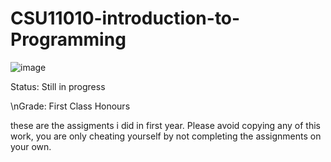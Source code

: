 # CSU11010-introduction-to-Programming
![image](https://user-images.githubusercontent.com/72886944/109691072-f5828700-7b7e-11eb-8281-642106fcc36b.png)

Status: Still in progress

\nGrade: First Class Honours

these are the assigments i did in first year. Please avoid copying any of this work, you are only cheating yourself by not completing the assignments on your own.
